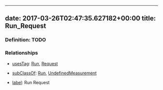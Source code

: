 
---
date: 2017-03-26T02:47:35.627182+00:00
title: Run_Request
---
### Definition: TODO

### Relationships

* [usesTag](https://brickschema.org/schema/1.0/BrickFrame#usesTag): [Run](https://brickschema.org/schema/1.0/BrickTag#Run), [Request](https://brickschema.org/schema/1.0/BrickTag#Request)

* [subClassOf](http://www.w3.org/2000/01/rdf-schema#subClassOf): [Run](https://brickschema.org/schema/1.0/Brick#Run), [UndefinedMeasurement](https://brickschema.org/schema/1.0/Brick#UndefinedMeasurement)

* [label](http://www.w3.org/2000/01/rdf-schema#label): Run Request
